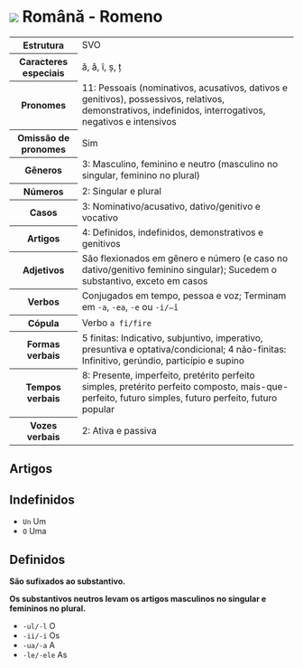 # <img src="https://flagsapi.com/RO/flat/32.png"> Română - Romeno

<table>
    <tr>
        <th>Estrutura</th>
        <td>SVO</td>
    </tr>
    <tr>
        <th>Caracteres especiais</th>
        <td>ă, â, î, ș, ț</td>
    </tr>
    <tr>
        <th>Pronomes</th>
        <td>11: Pessoais (nominativos, acusativos, dativos e genitivos), possessivos, relativos, demonstrativos, indefinidos, interrogativos, negativos e intensivos</td>
    </tr>
    <tr>
        <th>Omissão de pronomes</th>
        <td>Sim</td>
    </tr>
    <tr>
        <th>Gêneros</th>
        <td>3: Masculino, feminino e neutro (masculino no singular, feminino no plural)</td>
    </tr>
    <tr>
        <th>Números</th>
        <td>2: Singular e plural</td>
    </tr>
    <tr>
        <th>Casos</th>
        <td>3: Nominativo/acusativo, dativo/genitivo e vocativo</td>
    </tr>
    <tr>
        <th>Artigos</th>
        <td>4: Definidos, indefinidos, demonstrativos e genitivos</td>
    </tr>
    <tr>
        <th>Adjetivos</th>
        <td>São flexionados em gênero e número (e caso no dativo/genitivo feminino singular); Sucedem o substantivo, exceto em casos</td>
    </tr>
    <tr>
        <th>Verbos</th>
        <td>Conjugados em tempo, pessoa e voz; Terminam em <code>-a</code>, <code>-ea</code>, <code>-e</code> ou <code>-i/–î</code></td>
    </tr>
    <tr>
        <th>Cópula</th>
        <td>Verbo <code>a fi/fire</code></td>
    </tr>
    <tr>
        <th>Formas verbais</th>
        <td>5 finitas: Indicativo, subjuntivo, imperativo, presuntiva e optativa/condicional; 4 não-finitas: Infinitivo, gerúndio, particípio e supino</td>
    </tr>
    <tr>
        <th>Tempos verbais</th>
        <td>8: Presente, imperfeito, pretérito perfeito simples, pretérito perfeito composto, mais-que-perfeito, futuro simples, futuro perfeito, futuro popular</td>
    </tr>
    <tr>
        <th>Vozes verbais</th>
        <td>2: Ativa e passiva</td>
    </tr>
</table>

## Artigos

## Indefinidos

-   `Un` Um
-   `O` Uma

## Definidos

**São sufixados ao substantivo.**

**Os substantivos neutros levam os artigos masculinos no singular e femininos no plural.**

-   `-ul/-l` O
-   `-ii/-i` Os
-   `-ua/-a` A
-   `-le/-ele` As
